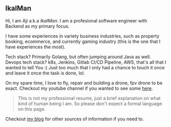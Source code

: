 IkalMan
------------------------------------------------------------------------------

Hi, I am Aji a.k.a _IkalMan_. I am a profesional software engineer with
Backend as my primary focus.


I have some experiences in variety business industries, such as
property booking, ecommerce, and currently gaming industry (this is the one
that I have experiences the most).


Tech stack? Primarily Golang, but often jumping around Java as well. Devops
tech stack? k8s, Jenkins, Gitlab CI/CD Pipeline, AWS, that's all that I wanted
to tell You :) Just too much that I only had a chance to touch it once and
leave it once the task is done, lol.


On my spare time, I love to fly, repair and building a drone, fpv drone
to be exact. Checkout my youtube channel if you wanted to see some
[here](https://www.youtube.com/channel/UCxkcv7gmDUrlPlYuneGvZUg).


> This is not my professional resume, just a brief explanation on what kind
> of human being I am. So please don't expect a formal language on this page.


Checkout [my blog](https://theikalman.github.io/blog/) for other sources of
information if you need to.
